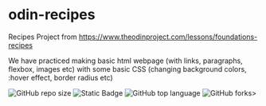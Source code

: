 # odin-recipes
Recipes Project from https://www.theodinproject.com/lessons/foundations-recipes

We have practiced making basic html webpage (with links, paragraphs, flexbox, images etc) with some basic CSS (changing background colors, :hover effect, border radius etc)

<p align="center" width="100%">

![GitHub repo size](https://img.shields.io/github/repo-size/BurcisWolf/odin-recipes) ![Static Badge](https://img.shields.io/badge/version-v1.0-red) ![GitHub top language](https://img.shields.io/github/languages/top/BurcisWolf/odin-recipes)
 ![GitHub forks](https://img.shields.io/github/forks/BurcisWolf/odin-recipes)>
 
 </p>

